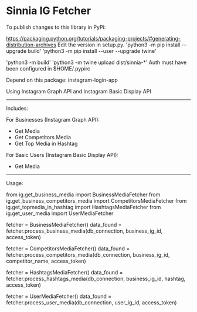 # Sinnia IG Fetcher

To publish changes to this library in PyPi:

https://packaging.python.org/tutorials/packaging-projects/#generating-distribution-archives
Edit the version in setup.py. 
'python3 -m pip install --upgrade build'
'python3 -m pip install --user --upgrade twine'

'python3 -m build'
'python3 -m twine upload dist/sinnia-*'
Auth must have been configured in $HOME/.pypirc

Depend on this package: instagram-login-app



Using Instagram Graph API and Instagram Basic Display API

----

Includes:

For Businesses (Instagram Graph API):
 - Get Media
 - Get Competitors Media
 - Get Top Media in Hashtag 

For Basic Users (Instagram Basic Display API):
 - Get Media

----

Usage:

from ig.get_business_media import BusinessMediaFetcher
from ig.get_business_competitors_media import CompetitorsMediaFetcher
from ig.get_topmedia_in_hashtag import HashtagsMediaFetcher
from ig.get_user_media import UserMediaFetcher

fetcher = BusinessMediaFetcher()
data_found = fetcher.process_business_media(db_connection, business_ig_id, access_token)

fetcher = CompetitorsMediaFetcher()
data_found = fetcher.process_competitors_media(db_connection, business_ig_id, competitor_name, access_token)

fetcher = HashtagsMediaFetcher()
data_found = fetcher.process_hashtags_media(db_connection, business_ig_id, hashtag, access_token)

fetcher = UserMediaFetcher()
data_found = fetcher.process_user_media(db_connection, user_ig_id, access_token)



